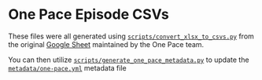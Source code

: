 # One Pace Episode CSVs
These files were all generated using [`scripts/convert_xlsx_to_csvs.py`](scripts/convert_xlsx_to_csvs.py) from the original [Google Sheet](https://docs.google.com/spreadsheets/d/1HQRMJgu_zArp-sLnvFMDzOyjdsht87eFLECxMK858lA/edit?usp=sharing) maintained by the One Pace team.

You can then utilize [`scripts/generate_one_pace_metadata.py`](scripts/generate_one_pace_metadata.py) to update the [`metadata/one-pace.yml`](metadata/one-pace.yml) metadata file